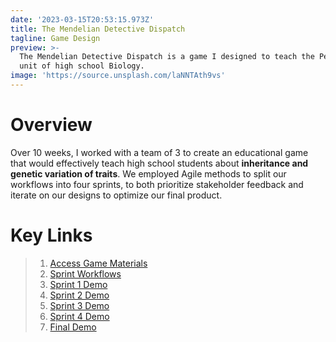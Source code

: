 ```yaml
---
date: '2023-03-15T20:53:15.973Z'
title: The Mendelian Detective Dispatch
tagline: Game Design
preview: >-
  The Mendelian Detective Dispatch is a game I designed to teach the Pedigree
  unit of high school Biology. 
image: 'https://source.unsplash.com/laNNTAth9vs'
---
```

# Overview 

Over 10 weeks, I worked with a team of 3 to create an educational game that would effectively teach high school students about **inheritance and genetic variation of traits**. We employed Agile methods to split our workflows into four sprints, to both prioritize stakeholder feedback and iterate on our designs to optimize our final product.

# Key Links 
> 1. [Access Game Materials](https://drive.google.com/drive/folders/1m61Eno-oTjmC2Yr1FVXu1vFu_7L5G6hj?usp=share_link) 
> 2. [Sprint Workflows](https://docs.google.com/spreadsheets/d/1yx9goT70HTXyP941QmWNgUA7Pb4Z4jE7/edit?usp=share_link&ouid=110726777641444074440&rtpof=true&sd=true)
> 3. [Sprint 1 Demo](https://drive.google.com/file/d/1hO7FO9Fsau250SLCGEuzFngkdSUyxjO0/view?usp=share_link)
> 4. [Sprint 2 Demo](https://drive.google.com/file/d/1E8Fvz2ZaxopgzvYxEdJcuh0KvbEw84FE/view?usp=share_link)
> 5. [Sprint 3 Demo](https://drive.google.com/file/d/1YfEznqAfkkLQ6LERT2zkbca3umpPwRY6/view?usp=share_link)
> 6. [Sprint 4 Demo](https://drive.google.com/file/d/1qS5c2Nm56QPYhu7kiDRlCXoipblatpnI/view?usp=share_link)
> 7. [Final Demo](https://drive.google.com/file/d/1T5A5Zl8OO7nA8ILhOM2DqUhTMG6k8Rt0/view?usp=share_link)

